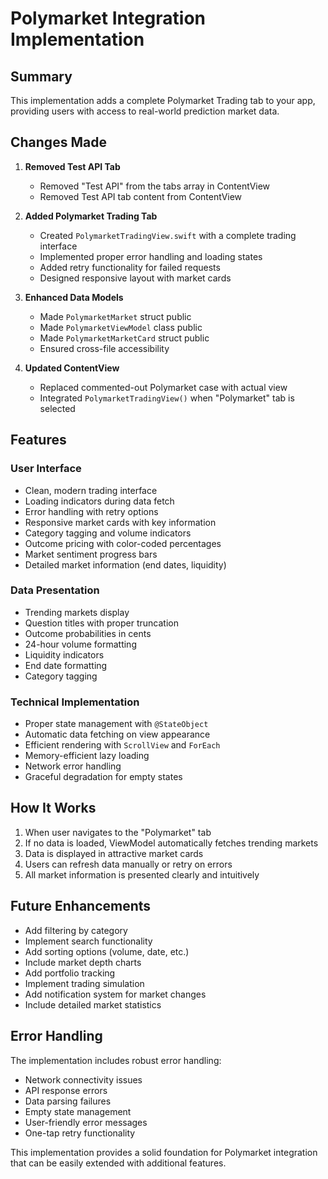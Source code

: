 # Polymarket Integration Implementation

## Summary

This implementation adds a complete Polymarket Trading tab to your app, providing users with access to real-world prediction market data.

## Changes Made

1. **Removed Test API Tab**
   - Removed "Test API" from the tabs array in ContentView
   - Removed Test API tab content from ContentView

2. **Added Polymarket Trading Tab**
   - Created `PolymarketTradingView.swift` with a complete trading interface
   - Implemented proper error handling and loading states
   - Added retry functionality for failed requests
   - Designed responsive layout with market cards

3. **Enhanced Data Models**
   - Made `PolymarketMarket` struct public
   - Made `PolymarketViewModel` class public
   - Made `PolymarketMarketCard` struct public
   - Ensured cross-file accessibility

4. **Updated ContentView**
   - Replaced commented-out Polymarket case with actual view
   - Integrated `PolymarketTradingView()` when "Polymarket" tab is selected

## Features

### User Interface
- Clean, modern trading interface
- Loading indicators during data fetch
- Error handling with retry options
- Responsive market cards with key information
- Category tagging and volume indicators
- Outcome pricing with color-coded percentages
- Market sentiment progress bars
- Detailed market information (end dates, liquidity)

### Data Presentation
- Trending markets display
- Question titles with proper truncation
- Outcome probabilities in cents
- 24-hour volume formatting
- Liquidity indicators
- End date formatting
- Category tagging

### Technical Implementation
- Proper state management with `@StateObject`
- Automatic data fetching on view appearance
- Efficient rendering with `ScrollView` and `ForEach`
- Memory-efficient lazy loading
- Network error handling
- Graceful degradation for empty states

## How It Works

1. When user navigates to the "Polymarket" tab
2. If no data is loaded, ViewModel automatically fetches trending markets
3. Data is displayed in attractive market cards
4. Users can refresh data manually or retry on errors
5. All market information is presented clearly and intuitively

## Future Enhancements

- Add filtering by category
- Implement search functionality
- Add sorting options (volume, date, etc.)
- Include market depth charts
- Add portfolio tracking
- Implement trading simulation
- Add notification system for market changes
- Include detailed market statistics

## Error Handling

The implementation includes robust error handling:
- Network connectivity issues
- API response errors
- Data parsing failures
- Empty state management
- User-friendly error messages
- One-tap retry functionality

This implementation provides a solid foundation for Polymarket integration that can be easily extended with additional features.